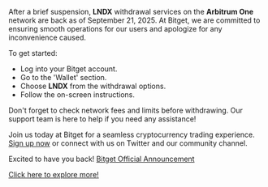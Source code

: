 After a brief suspension, **LNDX** withdrawal services on the **Arbitrum One** network are back as of September 21, 2025. At Bitget, we are committed to ensuring smooth operations for our users and apologize for any inconvenience caused.

To get started:
- Log into your Bitget account.
- Go to the 'Wallet' section.
- Choose **LNDX** from the withdrawal options.
- Follow the on-screen instructions.

Don't forget to check network fees and limits before withdrawing. Our support team is here to help if you need any assistance!

Join us today at Bitget for a seamless cryptocurrency trading experience. [Sign up now](https://www.bitget.com/en/register) or connect with us on Twitter and our community channel.

Excited to have you back! [Bitget Official Announcement](https://www.bitget.com/support/announcement-center)

[Click here to explore more!](https://chain-base.xyz/lndx-arbitrum-one-withdrawal-services-resume-announcement-bitget-support)